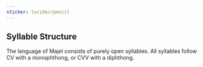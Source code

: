 ```yaml
---
sticker: lucide//pencil
---
```


## Syllable Structure
The language of Majel consists of purely open syllables. All syllables follow CV with a monophthong, or CVV with a diphthong.